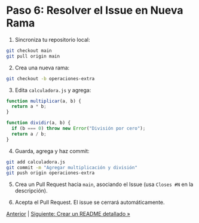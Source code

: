 # Paso 6: Resolver el Issue en Nueva Rama

1. Sincroniza tu repositorio local:

```bash
git checkout main
git pull origin main
```

2. Crea una nueva rama:

```bash
git checkout -b operaciones-extra
```

3. Edita `calculadora.js` y agrega:

```javascript
function multiplicar(a, b) {
  return a * b;
}

function dividir(a, b) {
  if (b === 0) throw new Error("División por cero");
  return a / b;
}
```

4. Guarda, agrega y haz commit:

```bash
git add calculadora.js
git commit -m "Agregar multiplicación y división"
git push origin operaciones-extra
```

5. Crea un Pull Request hacia `main`, asociando el Issue (usa `Closes #N` en la descripción).

6. Acepta el Pull Request. El issue se cerrará automáticamente.

[Anterior](05-crear-issue.md) | [Siguiente: Crear un README detallado »](07-readme-proyecto.md)
